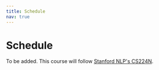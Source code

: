 ```yaml
---
title: Schedule
nav: true
---
```


# Schedule

To be added.
This course will follow [Stanford NLP's CS224N](http://web.stanford.edu/class/cs224n/index.html#schedule).

